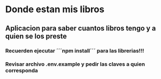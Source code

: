 # Donde estan mis libros

## Aplicacion para saber cuantos libros tengo y a quien se los preste

### Recuerden ejecutar ´´´npm install´´´ para las librerias!!!

### Revisar archivo .env.example y pedir las claves a quien corresponda
